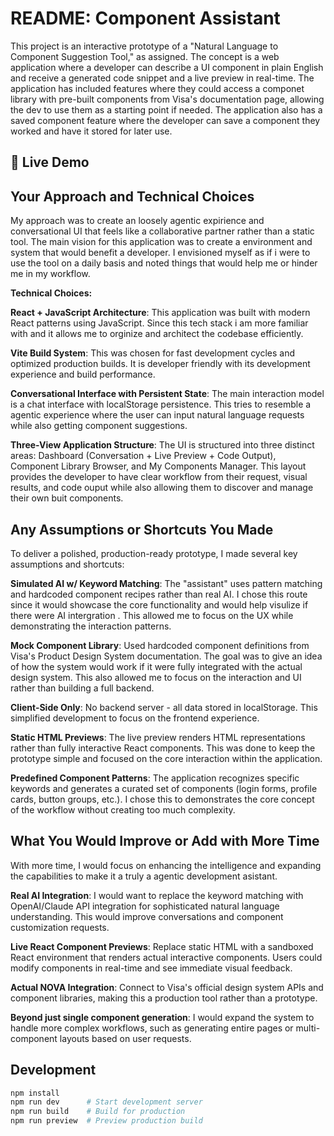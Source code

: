 # README: Component Assistant

This project is an interactive prototype of a "Natural Language to Component Suggestion Tool," as assigned. The concept is a web application where a developer can describe a UI component in plain English and receive a generated code snippet and a live preview in real-time.  The application has included features where they could access a componet library with pre-built components from Visa's documentation page, allowing the dev to use them as a starting point if needed.  The application also has a saved component feature where the developer can save a component they worked and have it stored for later use.  

## 🚀 Live Demo


## Your Approach and Technical Choices

My approach was to create an loosely agentic expirience and conversational UI that feels like a collaborative partner rather than a static tool. The main vision for this application was to create a environment and system that would benefit a developer.  I envisioned myself as if i were to use the tool on a daily basis and noted things that would help me or hinder me in my workflow.

**Technical Choices:**

**React + JavaScript Architecture**: This application was built with modern React patterns using JavaScript.  Since this tech stack i am more familiar with and it allows me to orginize and architect the codebase efficiently. 

**Vite Build System**: This was chosen for fast development cycles and optimized production builds. It is developer friendly with its development experience and build performance.

**Conversational Interface with Persistent State**: The main interaction model is a chat interface with localStorage persistence. This tries to resemble a agentic experience where the user can input natural language requests while also getting component suggestions. 

**Three-View Application Structure**: The UI is structured into three distinct areas: Dashboard (Conversation + Live Preview + Code Output), Component Library Browser, and My Components Manager. This layout provides the developer to have clear workflow from their request, visual results, and code ouput while also allowing them to discover and manage their own buit components.


## Any Assumptions or Shortcuts You Made

To deliver a polished, production-ready prototype, I made several key assumptions and shortcuts:

**Simulated AI w/ Keyword Matching**: The "assistant" uses pattern matching and hardcoded component recipes rather than real AI. I chose this route since it would showcase the core functionality and would help visulize if there were AI intergration . This allowed me to focus on the UX while demonstrating the interaction patterns.

**Mock Component Library**: Used hardcoded component definitions from Visa's Product Design System documentation.  The goal was to give an idea of how the system would work if it were fully integrated with the actual design system. This also allowed me to focus on the interaction and UI rather than building a full backend.

**Client-Side Only**: No backend server - all data stored in localStorage. This simplified development to focus on the frontend experience.

**Static HTML Previews**: The live preview renders HTML representations rather than fully interactive React components. This was done to keep the prototype simple and focused on the core interaction within the application.

**Predefined Component Patterns**: The application recognizes specific keywords and generates a curated set of components (login forms, profile cards, button groups, etc.). I chose this to demonstrates the core concept of the workflow without creating too much complexity.

## What You Would Improve or Add with More Time

With more time, I would focus on enhancing the intelligence and expanding the capabilities to make it a truly a agentic development asistant.

**Real AI Integration**: I would want to replace the keyword matching with OpenAI/Claude API integration for sophisticated natural language understanding. This would improve conversations and component customization requests.

**Live React Component Previews**: Replace static HTML with a sandboxed React environment that renders actual interactive components. Users could modify components in real-time and see immediate visual feedback.

**Actual NOVA Integration**: Connect to Visa's official design system APIs and component libraries, making this a production tool rather than a prototype.

**Beyond just single component generation**: I would expand the system to handle more complex workflows, such as generating entire pages or multi-component layouts based on user requests.

## Development

```bash
npm install
npm run dev      # Start development server
npm run build    # Build for production
npm run preview  # Preview production build
```

